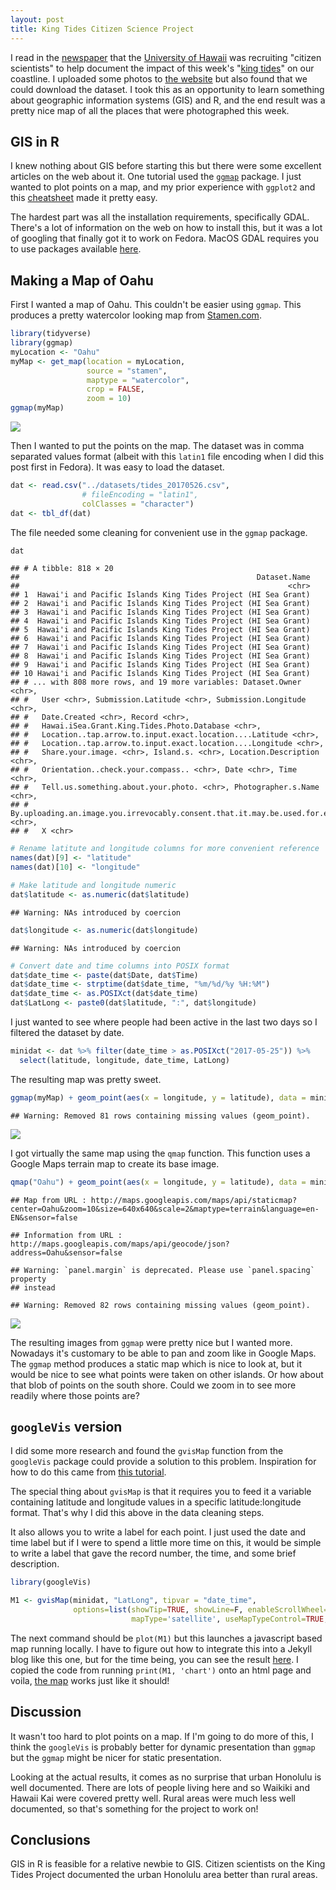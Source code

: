 ```yaml
---
layout: post
title: King Tides Citizen Science Project
---
```


I read in the [newspaper](http://www.staradvertiser.com/2017/05/22/hawaii-news/king-tides-summer-swells-and-high-sea-levels-could-imperil-coastal-areas/) that the [University of Hawaii](http://ccsr.seagrant.soest.hawaii.edu/king-tides) was recruiting "citizen scientists" to help document the impact of this week's "[king tides](http://ccsr.seagrant.soest.hawaii.edu/Hawaii%20Sea%20Level)" on our coastline. I uploaded some photos to [the website](https://getliquid.io) but also found that we could download the dataset. I took this as an opportunity to learn something about geographic information systems (GIS) and R, and the end result was a pretty nice map of all the places that were photographed this week.

## GIS in R
I knew nothing about GIS before starting this but there were some excellent articles on the web about it. One tutorial used the [`ggmap`](https://journal.r-project.org/archive/2013-1/kahle-wickham.pdf) package. I just wanted to plot points on a map, and my prior experience with `ggplot2` and this [cheatsheet](https://www.nceas.ucsb.edu/~frazier/RSpatialGuides/ggmap/ggmapCheatsheet.pdf) made it pretty easy.

The hardest part was all the installation requirements, specifically GDAL. There's a lot of information on the web on how to install this, but it was a lot of googling that finally got it to work on Fedora. MacOS GDAL requires you to use packages available [here](http://www.kyngchaos.com/software/frameworks).

## Making a Map of Oahu
First I wanted a map of Oahu. This couldn't be easier using `ggmap`. This produces a pretty watercolor looking map from [Stamen.com](https://stamen.com). 


```r
library(tidyverse)
library(ggmap)
myLocation <- "Oahu"
myMap <- get_map(location = myLocation,
                 source = "stamen",
                 maptype = "watercolor", 
                 crop = FALSE,
                 zoom = 10)
ggmap(myMap)
```

![](https://mching.github.io/images/tide1.png)<!-- -->

Then I wanted to put the points on the map. The dataset was in comma separated values format (albeit with this `latin1` file encoding when I did this post first in Fedora). It was easy to load the dataset.


```r
dat <- read.csv("../datasets/tides_20170526.csv", 
                # fileEncoding = "latin1", 
                colClasses = "character")
dat <- tbl_df(dat)
```

The file needed some cleaning for convenient use in the `ggmap` package.


```r
dat
```

```
## # A tibble: 818 × 20
##                                                     Dataset.Name
##                                                            <chr>
## 1  Hawai'i and Pacific Islands King Tides Project (HI Sea Grant)
## 2  Hawai'i and Pacific Islands King Tides Project (HI Sea Grant)
## 3  Hawai'i and Pacific Islands King Tides Project (HI Sea Grant)
## 4  Hawai'i and Pacific Islands King Tides Project (HI Sea Grant)
## 5  Hawai'i and Pacific Islands King Tides Project (HI Sea Grant)
## 6  Hawai'i and Pacific Islands King Tides Project (HI Sea Grant)
## 7  Hawai'i and Pacific Islands King Tides Project (HI Sea Grant)
## 8  Hawai'i and Pacific Islands King Tides Project (HI Sea Grant)
## 9  Hawai'i and Pacific Islands King Tides Project (HI Sea Grant)
## 10 Hawai'i and Pacific Islands King Tides Project (HI Sea Grant)
## # ... with 808 more rows, and 19 more variables: Dataset.Owner <chr>,
## #   User <chr>, Submission.Latitude <chr>, Submission.Longitude <chr>,
## #   Date.Created <chr>, Record <chr>,
## #   Hawai.iSea.Grant.King.Tides.Photo.Database <chr>,
## #   Location..tap.arrow.to.input.exact.location....Latitude <chr>,
## #   Location..tap.arrow.to.input.exact.location....Longitude <chr>,
## #   Share.your.image. <chr>, Island.s. <chr>, Location.Description <chr>,
## #   Orientation..check.your.compass.. <chr>, Date <chr>, Time <chr>,
## #   Tell.us.something.about.your.photo. <chr>, Photographer.s.Name <chr>,
## #   By.uploading.an.image.you.irrevocably.consent.that.it.may.be.used.for.educational..research..outreach.and.promotional.purposes..in.any.medium..in.perpetuity. <chr>,
## #   X <chr>
```

```r
# Rename latitute and longitude columns for more convenient reference
names(dat)[9] <- "latitude"
names(dat)[10] <- "longitude"

# Make latitude and longitude numeric
dat$latitude <- as.numeric(dat$latitude)
```

```
## Warning: NAs introduced by coercion
```

```r
dat$longitude <- as.numeric(dat$longitude)
```

```
## Warning: NAs introduced by coercion
```

```r
# Convert date and time columns into POSIX format
dat$date_time <- paste(dat$Date, dat$Time)
dat$date_time <- strptime(dat$date_time, "%m/%d/%y %H:%M")
dat$date_time <- as.POSIXct(dat$date_time)
dat$LatLong <- paste0(dat$latitude, ":", dat$longitude)
```


I just wanted to see where people had been active in the last two days so I filtered the dataset by date.

```r
minidat <- dat %>% filter(date_time > as.POSIXct("2017-05-25")) %>% 
  select(latitude, longitude, date_time, LatLong)
```

The resulting map was pretty sweet.


```r
ggmap(myMap) + geom_point(aes(x = longitude, y = latitude), data = minidat, color = "black", alpha = 0.3)
```

```
## Warning: Removed 81 rows containing missing values (geom_point).
```

![](https://mching.github.io/images/tide2.png)<!-- -->

I got virtually the same map using the `qmap` function. This function uses a Google Maps terrain map to create its base image.


```r
qmap("Oahu") + geom_point(aes(x = longitude, y = latitude), data = minidat, color = "red", alpha = 0.3)
```

```
## Map from URL : http://maps.googleapis.com/maps/api/staticmap?center=Oahu&zoom=10&size=640x640&scale=2&maptype=terrain&language=en-EN&sensor=false
```

```
## Information from URL : http://maps.googleapis.com/maps/api/geocode/json?address=Oahu&sensor=false
```

```
## Warning: `panel.margin` is deprecated. Please use `panel.spacing` property
## instead
```

```
## Warning: Removed 82 rows containing missing values (geom_point).
```

![](https://mching.github.io/images/tide3.png)<!-- -->

The resulting images from `ggmap` were pretty nice but I wanted more. Nowadays it's customary to be able to pan and zoom like in Google Maps. The `ggmap` method produces a static map which is nice to look at, but it would be nice to see what points were taken on other islands. Or how about that blob of points on the south shore. Could we zoom in to see more readily where those points are?

## `googleVis` version
I did some more research and found the `gvisMap` function from the `googleVis` package could provide a solution to this problem. Inspiration for how to do this came from [this tutorial](https://pakillo.github.io/R-GIS-tutorial/#googlevis).

The special thing about `gvisMap` is that it requires you to feed it a variable containing latitude and longitude values in a specific latitude:longitude format. That's why I did this above in the data cleaning steps.

It also allows you to write a label for each point. I just used the date and time label but if I were to spend a little more time on this, it would be simple to write a label that gave the record number, the time, and some brief description.


```r
library(googleVis)

M1 <- gvisMap(minidat, "LatLong", tipvar = "date_time", 
              options=list(showTip=TRUE, showLine=F, enableScrollWheel=TRUE, 
                           mapType='satellite', useMapTypeControl=TRUE, width=800,height=800))
```

The next command should be `plot(M1)` but this launches a javascript based map running locally. I have to figure out how to integrate this into a Jekyll blog like this one, but for the time being, you can see the result [here](https://www2.hawaii.edu/~mslching/map_20170526.html). I copied the code from running `print(M1, 'chart')` onto an html page and voila, [the map](https://www2.hawaii.edu/~mslching/map_20170526.html) works just like it should!

## Discussion
It wasn't too hard to plot points on a map. If I'm going to do more of this, I think the `googleVis` is probably better for dynamic presentation than `ggmap` but the `ggmap` might be nicer for static presentation.

Looking at the actual results, it comes as no surprise that urban Honolulu is well documented. There are lots of people living here and so Waikiki and Hawaii Kai were covered pretty well. Rural areas were much less well documented, so that's something for the project to work on!

## Conclusions
GIS in R is feasible for a relative newbie to GIS. Citizen scientists on the King Tides Project documented the urban Honolulu area better than rural areas.
